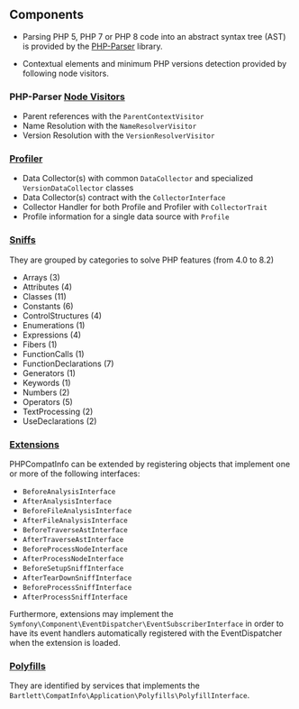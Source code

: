 <!-- markdownlint-disable MD013 -->
## Components

- Parsing PHP 5, PHP 7 or PHP 8 code into an abstract syntax tree (AST) is provided by
  the [PHP-Parser](https://github.com/nikic/PHP-Parser) library.

- Contextual elements and minimum PHP versions detection provided by following node visitors.

### PHP-Parser [Node Visitors](./parser/README.md)

- Parent references with the `ParentContextVisitor`
- Name Resolution with the `NameResolverVisitor`
- Version Resolution with the `VersionResolverVisitor`

### [Profiler](./profiler/README.md)

- Data Collector(s) with common `DataCollector` and specialized `VersionDataCollector` classes
- Data Collector(s) contract with the `CollectorInterface`
- Collector Handler for both Profile and Profiler with `CollectorTrait`
- Profile information for a single data source with `Profile`

### [Sniffs](./sniffs/README.md)

They are grouped by categories to solve PHP features (from 4.0 to 8.2)

- Arrays (3)
- Attributes (4)
- Classes (11)
- Constants (6)
- ControlStructures (4)
- Enumerations (1)
- Expressions (4)
- Fibers (1)
- FunctionCalls (1)
- FunctionDeclarations (7)
- Generators (1)
- Keywords (1)
- Numbers (2)
- Operators (5)
- TextProcessing (2)
- UseDeclarations (2)

### [Extensions](./extensions/README.md)

PHPCompatInfo can be extended by registering objects that implement one or more of the following interfaces:

- `BeforeAnalysisInterface`
- `AfterAnalysisInterface`
- `BeforeFileAnalysisInterface`
- `AfterFileAnalysisInterface`
- `BeforeTraverseAstInterface`
- `AfterTraverseAstInterface`
- `BeforeProcessNodeInterface`
- `AfterProcessNodeInterface`
- `BeforeSetupSniffInterface`
- `AfterTearDownSniffInterface`
- `BeforeProcessSniffInterface`
- `AfterProcessSniffInterface`

Furthermore, extensions may implement the `Symfony\Component\EventDispatcher\EventSubscriberInterface` in order to have its event handlers automatically registered with the EventDispatcher when the extension is loaded.

### [Polyfills](./polyfills/README.md)

They are identified by services that implements the `Bartlett\CompatInfo\Application\Polyfills\PolyfillInterface`.


